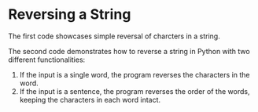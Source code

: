 # Reversing a String

The first code showcases simple reversal of charcters in a string.

The second code demonstrates how to reverse a string in Python with two different functionalities:
1. If the input is a single word, the program reverses the characters in the word.
2. If the input is a sentence, the program reverses the order of the words, keeping the characters in each word intact.
